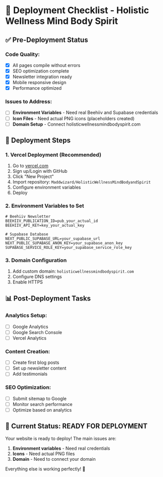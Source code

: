 # 🚀 Deployment Checklist - Holistic Wellness Mind Body Spirit

## ✅ **Pre-Deployment Status**

### **Code Quality:**
- [x] All pages compile without errors
- [x] SEO optimization complete
- [x] Newsletter integration ready
- [x] Mobile responsive design
- [x] Performance optimized

### **Issues to Address:**
- [ ] **Environment Variables** - Need real Beehiiv and Supabase credentials
- [ ] **Icon Files** - Need actual PNG icons (placeholders created)
- [ ] **Domain Setup** - Connect holisticwellnessmindbodyspirit.com

## 🔧 **Deployment Steps**

### **1. Vercel Deployment (Recommended)**
1. Go to [vercel.com](https://vercel.com)
2. Sign up/Login with GitHub
3. Click "New Project"
4. Import repository: `Maddwizard/HolisticWellnessMindBodyandSpirit`
5. Configure environment variables
6. Deploy

### **2. Environment Variables to Set**
```env
# Beehiiv Newsletter
BEEHIIV_PUBLICATION_ID=pub_your_actual_id
BEEHIIV_API_KEY=key_your_actual_key

# Supabase Database
NEXT_PUBLIC_SUPABASE_URL=your_supabase_url
NEXT_PUBLIC_SUPABASE_ANON_KEY=your_supabase_anon_key
SUPABASE_SERVICE_ROLE_KEY=your_supabase_service_role_key
```

### **3. Domain Configuration**
1. Add custom domain: `holisticwellnessmindbodyspirit.com`
2. Configure DNS settings
3. Enable HTTPS

## 📊 **Post-Deployment Tasks**

### **Analytics Setup:**
- [ ] Google Analytics
- [ ] Google Search Console
- [ ] Vercel Analytics

### **Content Creation:**
- [ ] Create first blog posts
- [ ] Set up newsletter content
- [ ] Add testimonials

### **SEO Optimization:**
- [ ] Submit sitemap to Google
- [ ] Monitor search performance
- [ ] Optimize based on analytics

## 🎯 **Current Status: READY FOR DEPLOYMENT**

Your website is ready to deploy! The main issues are:
1. **Environment variables** - Need real credentials
2. **Icons** - Need actual PNG files
3. **Domain** - Need to connect your domain

Everything else is working perfectly! 🎉 